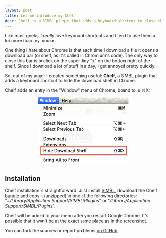 ```yaml
---
layout: post
title: Let me introduce my Chelf
desc: Chelf is a SIMBL plugin that adds a keyboard shortcut to close the download shelf in Google Chrome.
---
```


Like most geeks, I *really* love keyboard shortcuts and I tend to use them a lot more than my mouse.

One thing I hate about Chrome is that each time I download a file it opens a download bar (or shelf, as it's called in Chromium's code). The only way to close this bar is to click on the super-tiny "x" on the bottom right of the shelf. Since I download a lot of stuff in a day, I get annoyed pretty quickly.

So, out of my anger I created something useful: **Chelf**, a SIMBL plugin that adds a keyboard shortcut to hide the download shelf in Chrome.

Chelf adds an entry in the "Window" menu of Chrome, bound to ⇧⌘X:

<p style="text-align: center;"><img src="/img/chelf/menu.png"></p>

## Installation ##

Chelf installation is straightforward. Just install [SIMBL](http://www.culater.net/software/SIMBL/SIMBL.php), download the Chelf [bundle](http://github.com/downloads/jmlacroix/chelf/Chelf.bundle.zip) and copy it (unzipped) in one of the following directories: "*~/Library/Application Support/SIMBL/Plugins*" or "*/Library/Application Support/SIMBL/Plugins*".

Chelf will be added to your menu after you restart Google Chrome. It's possible that it won't be at the exact same place as in the screenshot.

You can fork the sources or report problems [on GitHub](http://github.com/jmlacroix/chelf).
